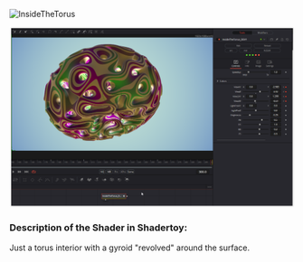 ![InsideTheTorus](https://github.com/nmbr73/Shaderfuse/assets/78935215/686fa6ee-83c6-47be-b944-20f6060e0b2b)

[![Thumbnail](InsideTheTorus_screenshot.png)](InsideTheTorus.fuse)

### Description of the Shader in Shadertoy:
Just a torus interior with a gyroid "revolved" around the surface.

